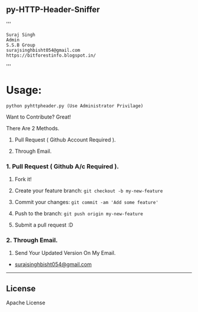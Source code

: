 ## py-HTTP-Header-Sniffer

'''

    Suraj Singh
    Admin
    S.S.B Group
    surajsinghbisht054@gmail.com
    https://bitforestinfo.blogspot.in/

'''

# Usage:
	python pyhttpheader.py (Use Administrator Privilage)


Want to Contribute? Great!


There Are 2 Methods.

1. Pull Request ( Github Account Required ).

2. Through Email.


### 1. Pull Request ( Github A/c Required ). 

1. Fork it!

2. Create your feature branch: `git checkout -b my-new-feature`

3. Commit your changes: `git commit -am 'Add some feature'`

4. Push to the branch: `git push origin my-new-feature`

5. Submit a pull request :D



### 2. Through Email.

1. Send Your Updated Version On My Email.

- surajsinghbisht054@gmail.com


----

## License

Apache License

